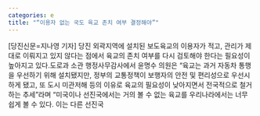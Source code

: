 ```yaml
---
categories: e
title: "“이용자 없는 국도 육교 존치 여부 결정해야”"
---
```

[당진신문=지나영 기자] 당진 외곽지역에 설치된 보도육교의 이용자가 적고, 관리가 제대로 이뤄지고 있지 않다는 점에서 육교의 존치 여부를 다시 검토해야 한다는 필요성이 높아지고 있다.도로과 소관 행정사무감사에서 윤명수 의원은 “육교는 과거 자동차 통행을 우선하기 위해 설치됐지만, 정부의 교통정책이 보행자의 안전 및 편리성으로 우선시하게 됐고, 또 도시 미관저해 등의 이유로 육교의 필요성이 낮아지면서 전국적으로 철거하는 추세”라며 “미국이나 선진국에서는 거의 볼 수 없는 육교를 우리나라에서는 너무 쉽게 볼 수 있다. 이는 다른 선진국